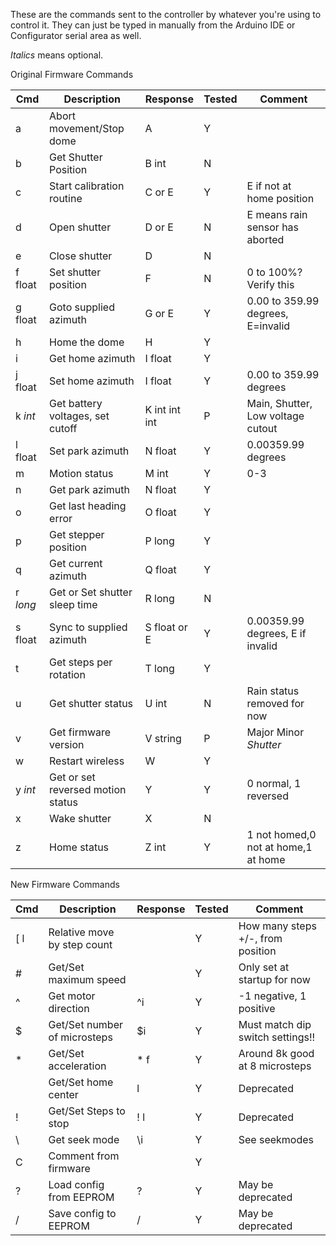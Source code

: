 These are the commands sent to the controller by whatever you're using to control it. They can just be typed in manually from the Arduino IDE or Configurator serial area as well.

_Italics_ means optional.

Original Firmware Commands

 Cmd     | Description                       | Response      | Tested | Comment                       
-------- | --------------------------------- | ------------- | ------ |-----
a        | Abort movement/Stop dome          | A             | Y      |
b        | Get Shutter Position              | B int         | N      |
c        | Start calibration routine         | C or E        | Y      | E if not at home position           
d        | Open shutter                      | D or E        | N      | E means rain sensor has aborted     
e        | Close shutter                     | D             | N      |
f float  | Set shutter position              | F             | N      | 0 to 100%? Verify this              
g float  | Goto supplied azimuth             | G or E        | Y      | 0.00 to 359.99 degrees, E=invalid   
h        | Home the dome                     | H             | Y      |                                     
i        | Get home azimuth                  | I float       | Y      |                                     
j float  | Set home azimuth                  | I float       | Y      | 0.00 to 359.99 degrees              
k _int_  | Get battery voltages, set cutoff  | K int int int | P      | Main, Shutter, Low voltage cutout   
l float  | Set park azimuth                  | N float       | Y      | 0.00359.99 degrees                  
m        | Motion status                     | M int         | Y      | 0-3                                 
n        | Get park azimuth                  | N float       | Y      |                                     
o        | Get last heading error            | O float       | Y      |                                     
p        | Get stepper position              | P long        | Y      |                                     
q        | Get current azimuth               | Q float       | Y      |                                     
r _long_ | Get or Set shutter sleep time     | R long        | N      |                                     
s float  | Sync to supplied azimuth          | S float or E  | Y      | 0.00359.99 degrees, E if invalid    
t        | Get steps per rotation            | T long        | Y      |                                     
u        | Get shutter status                | U int         | N      | Rain status removed for now         
v        | Get firmware version              | V string      | P      | Major Minor _Shutter_
w        | Restart wireless                  | W             | Y      |                                     
y _int_  | Get or set reversed motion status | Y             | Y      | 0 normal, 1 reversed                
x        | Wake shutter                      | X             | N      |                                     
z        | Home status                       | Z int         | Y      | 1 not homed,0 not at home,1 at home 

New Firmware Commands

 Cmd     | Description                       | Response      | Tested | Comment                       
-------- | --------------------------------- | ------------- | ------ |-----
\[ l   | Relative move by step count       |          | Y | How many steps +/-, from position 
\# <f> | Get/Set maximum speed             |          | Y | Only set at startup for now        
^     | Get motor direction               | ^i       | Y | -1 negative, 1 positive            
$ <i> | Get/Set number of microsteps      | $i       | Y | Must match dip switch settings!!    
* <f> | Get/Set acceleration              | * f      | Y | Around 8k good at 8 microsteps      
| <l> | Get/Set home center               | l        | Y | Deprecated                          
! <l> | Get/Set Steps to stop             | ! l      | Y | Deprecated                          
\     | Get seek mode                     | \i       | Y | See seekmodes                       
C     | Comment from firmware             |          | Y |                                     
?     | Load config from EEPROM           | ?        | Y | May be deprecated                   
/     | Save config to EEPROM             | /        | Y | May be deprecated                   


